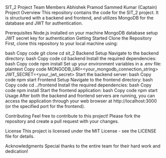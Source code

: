 SIT_2 Project
Team Members
Abhishek Pramod
Sammed Kumar (Captain)
Project Overview
This repository contains the code for the SIT_2 project. It is structured with a backend and frontend, and utilizes MongoDB for the database and JWT for authentication.

Prerequisites
Node.js installed on your machine
MongoDB database setup
JWT secret key for authentication
Getting Started
Clone the Repository
First, clone this repository to your local machine using:

bash
Copy code
git clone <repository-url>
cd sit_2
Backend Setup
Navigate to the backend directory:
bash
Copy code
cd backend
Install the required dependencies:
bash
Copy code
npm install
Set up your environment variables in a .env file:
plaintext
Copy code
MONGODB_URI=<your_mongodb_connection_string>
JWT_SECRET=<your_jwt_secret>
Start the backend server:
bash
Copy code
npm start
Frontend Setup
Navigate to the frontend directory:
bash
Copy code
cd ../frontend
Install the required dependencies:
bash
Copy code
npm install
Start the frontend application:
bash
Copy code
npm start
Usage
After both the backend and frontend servers are running, you can access the application through your web browser at http://localhost:3000 (or the specified port for the frontend).

Contributing
Feel free to contribute to this project! Please fork the repository and create a pull request with your changes.

License
This project is licensed under the MIT License - see the LICENSE file for details.

Acknowledgments
Special thanks to the entire team for their hard work and dedication!